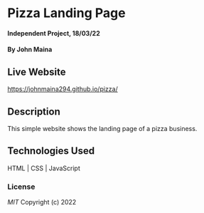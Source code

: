 # Pizza Landing Page
#### Independent Project, 18/03/22
#### By **John Maina**
## Live Website  
https://johnmaina294.github.io/pizza/
## Description
This simple website shows the landing page of a pizza business.
## Technologies Used
HTML | CSS | JavaScript
### License
*MIT*
Copyright (c) 2022 
